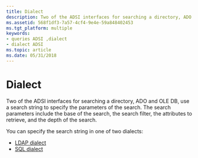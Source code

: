 ```yaml
---
title: Dialect
description: Two of the ADSI interfaces for searching a directory, ADO and OLE DB, use a search string to specify the parameters of the search.
ms.assetid: 568f1df3-7a57-4cf4-9e4e-59a848402453
ms.tgt_platform: multiple
keywords:
- queries ADSI ,dialect
- dialect ADSI
ms.topic: article
ms.date: 05/31/2018
---
```


# Dialect

Two of the ADSI interfaces for searching a directory, ADO and OLE DB, use a search string to specify the parameters of the search. The search parameters include the base of the search, the search filter, the attributes to retrieve, and the depth of the search.

You can specify the search string in one of two dialects:

-   [LDAP dialect](ldap-dialect.md)
-   [SQL dialect](sql-dialect.md)

 

 




